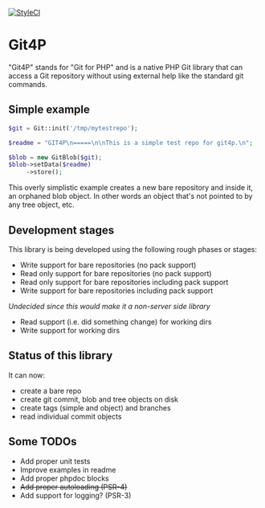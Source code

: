 [![StyleCI](https://styleci.io/repos/35836750/shield)](https://styleci.io/repos/35836750)

Git4P
=====

"Git4P" stands for "Git for PHP" and is a native PHP Git library that can access
a Git repository without using external help like the standard git commands.

Simple example
--------------

```php
$git = Git::init('/tmp/mytestrepo');

$readme = "GIT4P\n=====\n\nThis is a simple test repo for git4p.\n";

$blob = new GitBlob($git);
$blob->setData($readme)
     ->store();
```

This overly simplistic example creates a new bare repository and inside it, an
orphaned blob object. In other words an object that's not pointed to by any
tree object, etc.

Development stages
------------------

This library is being developed using the following rough phases or stages:

- Write support for bare repositories (no pack support)
- Read only support for bare repositories (no pack support)
- Read only support for bare repositories including pack support
- Write support for bare repositories including pack support

*Undecided since this would make it a non-server side library*

- Read support (i.e. did something change) for working dirs
- Write support for working dirs

Status of this library
----------------------

It can now:

- create a bare repo
- create git commit, blob and tree objects on disk
- create tags (simple and object) and branches
- read individual commit objects

Some TODOs
----------

- Add proper unit tests
- Improve examples in readme
- Add proper phpdoc blocks
- ~~Add proper autoloading (PSR-4)~~
- Add support for logging? (PSR-3)

